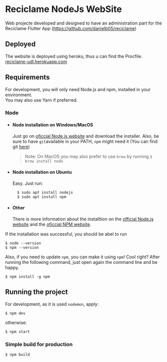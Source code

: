 # Reciclame NodeJs WebSite
Web projecte developed and designed to have an administration part for the Reciclame Flutter App (https://github.com/danielb05/reciclame)

## Deployed
The website is deployed using heroku, thus u can find the Procfile.<br/>
<a href="https://reciclame-udl.herokuapp.com" target="_blank">reciclame-udl.herokuapp.com</a>

## Requirements

For development, you will only need Node.js and npm, installed in your environment.<br/>
You may also use Yarn if preferred.

### Node
- #### Node installation on Windows/MacOS

    Just go on  [oficcial Node.js website](https://nodejs.org) and download the installer.
    Also, be sure to have `git`available in your PATH, `npm` might need it (You can find git [here](https://git-scm.com))

    > Note: On MacOS you may also prefer to use `brew` by running `$ brew install node`

- #### Node installation on Ubuntu

    Easy. Just run:

        $ sudo apt install nodejs
        $ sudo apt install npm

- #### Other

    There is more information about the installtion on the [official Node.js website](https://nodejs.org/) and the [oficcial NPM website](https://npmjs.org).


If the installation was successful, you should be abel to run 

    $ node --version
    $ npm --version

Also, if you need to update `npm`, you can make it using `npm`! Cool right? After running the following command, just open again the command line and be happy.

    $ npm install -g npm

## Running the project

For development, as it is used `nodemon`, apply:

    $ npm dev

otherwise:

    $ npm start

### Simple build for production

    $ npm build
